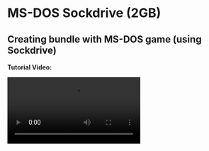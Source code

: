 # MS-DOS Sockdrive (2GB)

## Creating bundle with MS-DOS game (using Sockdrive)

**Tutorial Video:**

<video src="https://www.youtube.com/watch?v=4pgorw5V91E" />

To create a bundle, you need to perform the following steps:

### 1. Open Studio and download base image

First, open [Game Studio](https://v8.js-dos.com/studio) and then 
press on **DOS v7.1** to download `MS-DOS 7.1` base image.

Now load base image using **Load button**.
![Load button](loadbutton.png)
{style="block"}

### 2. Run emulator and add program files

Press the "Run" button.
![The run button](the-run-button.jpg)
{style="block"}

When the emulator is started, open the File System panel using the disk icon.
Use upload file, or upload folder button to add your files to bundle File System.

![Upload files](upload-files.jpg)

### 3. Boot from base image and copy game files using Volkov Commander

Mount file system with game files to drive D, type:
```sh
mount d .
```

To boot from base image type in console:
```sh
boot c:
```

When ms-dos finish loading start Volkov Commander using this command:
```sh
vc\vc.com
```

Copy all files needed by game from disk D: to disk C:

![Volkov Commander](vc.jpg)

Now edit `C:\autoexec.bat` with Volkov Commander (F4 key). Add game executable
to the end of this file.

Exit Volkov Commander with F10 key.

### 3. Prepare js-dos bundle

Please delete all temporary files using `trash` button:

![Remove files](remove-files.jpg)

Restart emulation and add `boot c:` to DOSBox `[autoexec]` section.

![Restart](restart.png)

Setup autoexec:
![boot c:](bootc.png)
{style="block"}

### 4. Test bundle and export it

Run emulation, test it and then export using download button.

![Download bundle](download-bundle.jpg)

When a bundle is ready, the browser will prompt you to save it to your computer.

## Publish Sockdrive bundle

> Do not publish this bundle as is — it is too large and does not support save/load functionality. 
> 
{style="warning"}

Follow [Publish Sockdrive](Publish-Sockdrive-bundle.md) tutorial.